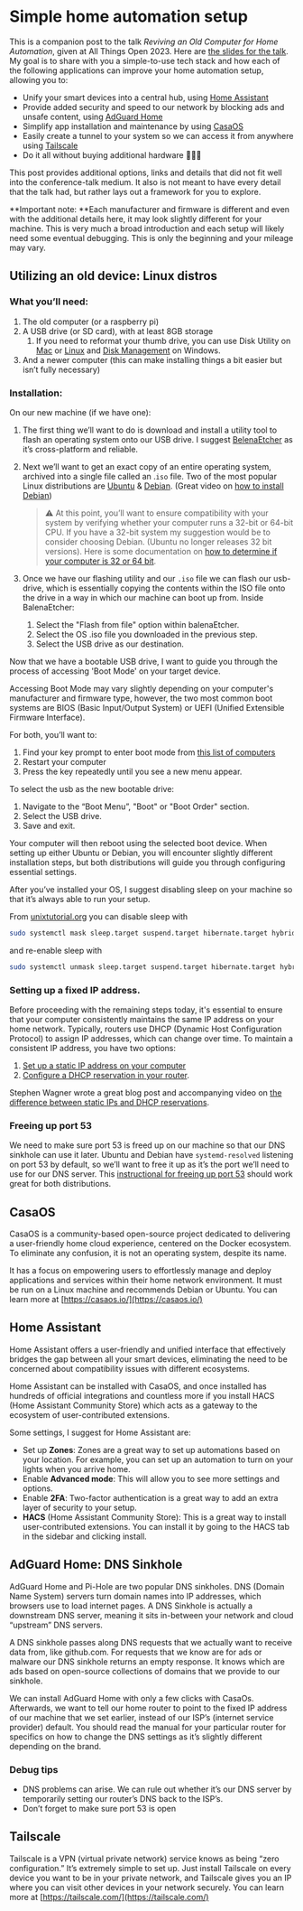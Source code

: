 # Simple home automation setup

This is a companion post to the talk _Reviving an Old Computer for Home Automation_, given at All Things Open 2023. Here are [the slides for the talk](https://www.slideshare.net/RicardoFearing1/reviving-an-old-computer-for-home-automation). My goal is to share with you a simple-to-use tech stack and how each of the following applications can improve your home automation setup, allowing you to:

* Unify your smart devices into a central hub, using [Home Assistant](https://www.home-assistant.io/)
* Provide added security and speed to our network by blocking ads and unsafe content, using [AdGuard Home](https://adguard.com/en/adguard-home/overview.html)
* Simplify app installation and maintenance by using [CasaOS](https://casaos.io/)
* Easily create a tunnel to your system so we can access it from anywhere using [Tailscale](https://tailscale.com/)
* Do it all without buying additional hardware 🤑🤑🤑

This post provides additional options, links and details that did not fit well into the conference-talk medium. It also is not meant to have every detail that the talk had, but rather lays out a framework for you to explore.

**Important note: **Each manufacturer and firmware is different and even with the additional details here, it may look slightly different for your machine. This is very much a broad introduction and each setup will likely need some eventual debugging. This is only the beginning and your mileage may vary.

## Utilizing an old device: Linux distros

### What you’ll need:

1. The old computer (or a raspberry pi)
2. A USB drive (or SD card), with at least 8GB storage
	1. If you need to reformat your thumb drive, you can use Disk Utility on [Mac](https://support.apple.com/guide/disk-utility/welcome/mac) or [Linux](https://help.ubuntu.com/stable/ubuntu-help/disk-partitions.html.en) and [Disk Management](https://learn.microsoft.com/en-us/windows-server/storage/disk-management/overview-of-disk-management) on Windows.
3. And a newer computer (this can make installing things a bit easier but isn’t fully necessary)

### Installation:

On our new machine (if we have one):

1. The first thing we’ll want to do is download and install a utility tool to flash an operating system onto our USB drive. I suggest [BelenaEtcher](https://etcher.balena.io/) as it’s cross-platform and reliable.
2. Next we’ll want to get an exact copy of an entire operating system, archived into a single file called an .`iso` file. Two of the most popular Linux distributions are [Ubuntu](https://ubuntu.com/download/desktop) & [Debian](https://www.debian.org/distrib/). (Great video on [how to install Debian](https://youtu.be/CJ41KZ0fBMc?si=mu0JkK_GOtioOigd))
	> ⚠️ At this point, you’ll want to ensure compatibility with your system by verifying whether your computer runs a 32-bit or 64-bit CPU. If you have a 32-bit system my suggestion would be to consider choosing Debian. (Ubuntu no longer releases 32 bit versions). Here is some documentation on [how to determine if your computer is 32 or 64 bit](https://www.computerhope.com/issues/ch001121.htm).

3. Once we have our flashing utility and our `.iso` file we can flash our usb-drive, which is essentially copying the contents within the ISO file onto the drive in a way in which our machine can boot up from. Inside BalenaEtcher:
    1. Select the "Flash from file" option within balenaEtcher.
    2. Select the OS .iso file you downloaded in the previous step.
    3. Select the USB drive as our destination.

Now that we have a bootable USB drive, I want to guide you through the process of accessing 'Boot Mode' on your target device.

Accessing Boot Mode may vary slightly depending on your computer's manufacturer and firmware type, however, the two most common boot systems are BIOS (Basic Input/Output System) or UEFI (Unified Extensible Firmware Interface).

For both, you’ll want to:

1. Find your key prompt to enter boot mode from [this list of computers](https://www.disk-image.com/faq-bootmenu.htm)
2. Restart your computer
3. Press the key repeatedly until you see a new menu appear.

To select the usb as the new bootable drive:

1. Navigate to the “Boot Menu”, "Boot" or "Boot Order" section.
2. Select the USB drive.
3. Save and exit.

Your computer will then reboot using the selected boot device. When setting up either Ubuntu or Debian, you will encounter slightly different installation steps, but both distributions will guide you through configuring essential settings.

After you’ve installed your OS, I suggest disabling sleep on your machine so that it’s always able to run your setup.

From [unixtutorial.org](https://www.unixtutorial.org/disable-sleep-on-ubuntu-server/) you can disable sleep with

```bash
sudo systemctl mask sleep.target suspend.target hibernate.target hybrid-sleep.target
```

and re-enable sleep with

```bash
sudo systemctl unmask sleep.target suspend.target hibernate.target hybrid-sleep.target
```

### Setting up a fixed IP address.

Before proceeding with the remaining steps today, it's essential to ensure that your computer consistently maintains the same IP address on your home network. Typically, routers use DHCP (Dynamic Host Configuration Protocol) to assign IP addresses, which can change over time. To maintain a consistent IP address, you have two options:

1. [Set up a static IP address on your computer](https://nordvpn.com/blog/how-to-set-up-static-ip-address/)
2. [Configure a DHCP reservation in your router](https://portforward.com/dhcp-reservation/).

Stephen Wagner wrote a great blog post and accompanying video on [the difference between static IPs and DHCP reservations](https://www.stephenwagner.com/2019/05/07/static-ip-vs-dhcp-reservation/).

### Freeing up port 53

We need to make sure port 53 is freed up on our machine so that our DNS sinkhole can use it later. Ubuntu and Debian have `systemd-resolved` listening on port 53 by default, so we’ll want to free it up as it’s the port we’ll need to use for our DNS server.  This [instructional for freeing up port 53](https://www.linuxuprising.com/2020/07/ubuntu-how-to-free-up-port-53-used-by.html) should work great for both distributions.

## CasaOS

CasaOS is a community-based open-source project dedicated to delivering a user-friendly home cloud experience, centered on the Docker ecosystem. To eliminate any confusion, it is not an operating system, despite its name.

It has a focus on empowering users to effortlessly manage and deploy applications and services within their home network environment. It must be run on a Linux machine and recommends Debian or Ubuntu. You can learn more at [https://casaos.io/](https://casaos.io/)

## Home Assistant

Home Assistant offers a user-friendly and unified interface that effectively bridges the gap between all your smart devices, eliminating the need to be concerned about compatibility issues with different ecosystems.

Home Assistant can be installed with CasaOS, and once installed has hundreds of official integrations and countless more if you install HACS (Home Assistant Community Store) which acts as a gateway to the ecosystem of user-contributed extensions.

Some settings, I suggest for Home Assistant are:

- Set up **Zones**: Zones are a great way to set up automations based on your location. For example, you can set up an automation to turn on your lights when you arrive home.
- Enable **Advanced mode**: This will allow you to see more settings and options.
- Enable **2FA**: Two-factor authentication is a great way to add an extra layer of security to your setup.
- **HACS** (Home Assistant Community Store): This is a great way to install user-contributed extensions. You can install it by going to the HACS tab in the sidebar and clicking install.


## AdGuard Home: DNS Sinkhole

AdGuard Home and Pi-Hole are two popular DNS sinkholes. DNS (Domain Name System) servers turn domain names into IP addresses, which browsers use to load internet pages. A DNS Sinkhole is actually a downstream DNS server, meaning it sits in-between your network and cloud “upstream” DNS servers.

A DNS sinkhole passes along DNS requests that we actually want to receive data from, like github.com. For requests that we know are for ads or malware our DNS sinkhole returns an empty response. It knows which are ads based on open-source collections of domains that we provide to our sinkhole.

We can install AdGuard Home with only a few clicks with CasaOs. Afterwards, we want to tell our home router to point to the fixed IP address of our machine that we set earlier, instead of our ISP’s (internet service provider) default. You should read the manual for your particular router for specifics on how to change the DNS settings as it’s slightly different depending on the brand.

### Debug tips

* DNS problems can arise. We can rule out whether it’s our DNS server by temporarily setting our router’s DNS back to the ISP’s.
* Don’t forget to make sure port 53 is open

## Tailscale

Tailscale is a VPN (virtual private network) service knows as being “zero configuration.” It’s extremely simple to set up. Just install Tailscale on every device you want to be in your private network, and Tailscale gives you an IP where you can visit other devices in your network securely. You can learn more at [https://tailscale.com/](https://tailscale.com/)
